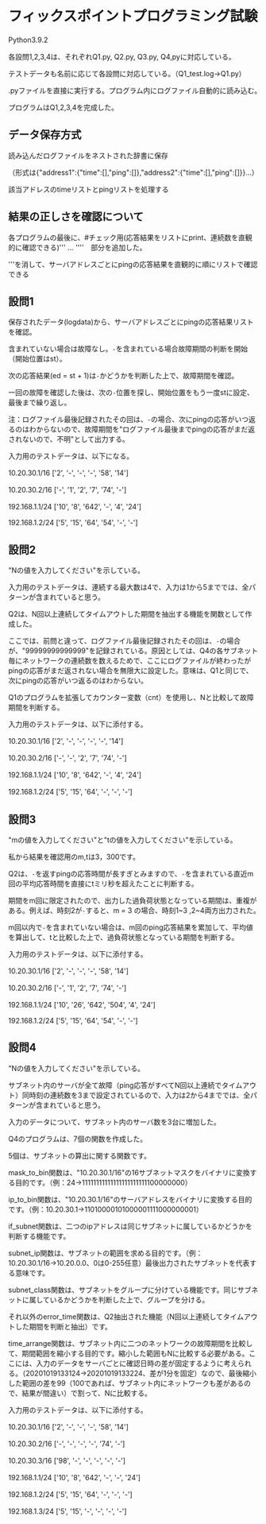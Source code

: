 フィックスポイントプログラミング試験
====
Python3.9.2　　

各設問1,2,3,4は、それぞれQ1.py, Q2.py, Q3.py, Q4,pyに対応している。　　

テストデータも名前に応じて各設問に対応している。（Q1_test.log→Q1.py）　　

.pyファイルを直接に実行する。プログラム内にログファイル自動的に読み込む。　　

プログラムはQ1,2,3,4を完成した。　　

データ保存方式
--------
読み込んだログファイルをネストされた辞書に保存　　

（形式は{"address1":{"time":[],"ping":[]},"address2":{"time":[],"ping":[]}}...）　　

該当アドレスのtimeリストとpingリストを処理する　　

結果の正しさを確認について
--------
各プログラムの最後に、#チェック用(応答結果をリストにprint、連続数を直観的に確認できる)''' ... ''''　部分を追加した。　　

'''を消して、サーバアドレスごとにpingの応答結果を直観的に順にリストで確認できる

設問1
----
保存されたデータ(logdata)から、サーバアドレスごとにpingの応答結果リストを確認。　　

含まれていない場合は故障なし。`-`を含まれている場合故障期間の判断を開始（開始位置はst）。

次の応答結果(ed = st + 1)は`-`かどうかを判断した上で、故障期間を確認。　　

一回の故障を確認した後は、次の`-`位置を探し、開始位置をもう一度stに設定、最後まで繰り返し。　　

注：ログファイル最後記録されたその回は、`-`の場合、次にpingの応答がいつ返るのはわからないので、故障期間を"ログファイル最後までpingの応答がまだ返されないので、不明"として出力する。　　

入力用のテストデータは、以下になる。　　

10.20.30.1/16 ['2', '-', '-', '-', '58', '14']　　

10.20.30.2/16 ['-', '1', '2', '7', '74', '-']　　

192.168.1.1/24 ['10', '8', '642', '-', '4', '24']　　

192.168.1.2/24 ['5', '15', '64', '54', '-', '-']


設問2
----
"Nの値を入力してください"を示している。

入力用のテストデータは、連続する最大数は4で、入力は1から5まででは、全パターンが含まれていると思う。　　

Q2は、N回以上連続してタイムアウトした期間を抽出する機能を関数として作成した。　　

ここでは、前問と違って、ログファイル最後記録されたその回は、`-`の場合が、"99999999999999"を記録されている。原因としては、Q4の各サブネット毎にネットワークの連続数を数えるためで、ここにログファイルが終わったがpingの応答がまだ返されない場合を無限大に設定した。意味は、Q1と同じで、次にpingの応答がいつ返るのはわからない。　　

Q1のプログラムを拡張してカウンター変数（cnt）を使用し、Nと比較して故障期間を判断する。

入力用のテストデータは、以下に添付する。　　

10.20.30.1/16 ['2', '-', '-', '-', '-', '14']　　

10.20.30.2/16 ['-', '-', '2', '7', '74', '-']　　

192.168.1.1/24 ['10', '8', '642', '-', '4', '24']　　

192.168.1.2/24 ['5', '15', '64', '-', '-', '-']　　

設問3
----
"mの値を入力してください"と"tの値を入力してください"を示している。　　

私から結果を確認用のm,tは3，300です。

Q2は、`-`を返すpingの応答時間が長すぎとみますので、`-`を含まれている直近m回の平均応答時間を直接にtミリ秒を超えたことに判断する。　　

期間をm回に限定されたので、出力した過負荷状態となっている期間は、重複がある。例えば、時刻2が`-`すると、m = 3 の場合、時刻1~3 ,2~4両方出力された。　　

m回以内で`-`を含まれていない場合は、m回のping応答結果を累加して、平均値を算出して、tと比較した上で、過負荷状態となっている期間を判断する。

入力用のテストデータは、以下に添付する。　

10.20.30.1/16 ['2', '-', '-', '-', '58', '14']　　

10.20.30.2/16 ['-', '1', '2', '7', '74', '-']　　

192.168.1.1/24 ['10', '26', '642', '504', '4', '24']　　

192.168.1.2/24 ['5', '15', '64', '54', '-', '-']

設問4
----
"Nの値を入力してください"を示している。

サブネット内のサーバが全て故障（ping応答がすべてN回以上連続でタイムアウト）同時刻の連続数を3まで設定されているので、入力は2から4まででは、全パターンが含まれていると思う。　　

入力のデータについて、サブネット内のサーバ数を3台に増加した。　　

Q4のプログラムは、7個の関数を作成した。　　

5個は、サブネットの算出に関する関数です。

mask_to_bin関数は、"10.20.30.1/16"の16サブネットマスクをバイナリに変換する目的です。（例：24→11111111111111111111111100000000）　　　

ip_to_bin関数は、"10.20.30.1/16"のサーバアドレスをバイナリに変換する目的です。（例：10.20.30.1→11010000101000001111000000001）　　　　

if_subnet関数は、二つのipアドレスは同じサブネットに属しているかどうかを判断する機能です。　　

subnet_ip関数は、サブネットの範囲を求める目的です。（例：10.20.30.1/16→10.20.0.0、0は0-255任意）最後出力されたサブネットを代表する意味です。　　

subnet_class関数は、サブネットをグループに分けている機能です。同じサブネットに属しているかどうかを判断した上で、グループを分ける。　　

それ以外のerror_time関数は、Q2抽出された機能（N回以上連続してタイムアウトした期間を判断と抽出）です。

time_arrange関数は、サブネット内に二つのネットワークの故障期間を比較して、期間範囲を縮小する目的です。縮小した範囲もNに比較する必要がある。ここには、入力のデータをサーバごとに確認日時の差が固定するように考えられる。（20201019133124→20201019133224、差が1分を固定）なので、最後縮小した範囲の差を99（100であれば、サブネット内にネットワークも差があるので、結果が間違い）で割って、Nに比較する。　　


入力用のテストデータは、以下に添付する。　

10.20.30.1/16 ['2', '-', '-', '-', '58', '14']　　

10.20.30.2/16 ['-', '-', '-', '-', '74', '-']　　

10.20.30.3/16 ['98', '-', '-', '-', '-', '-']　　

192.168.1.1/24 ['10', '8', '642', '-', '-', '24']　　

192.168.1.2/24 ['5', '15', '64', '-', '-', '-']　　

192.168.1.3/24 ['5', '15', '-', '-', '-', '-']　　
